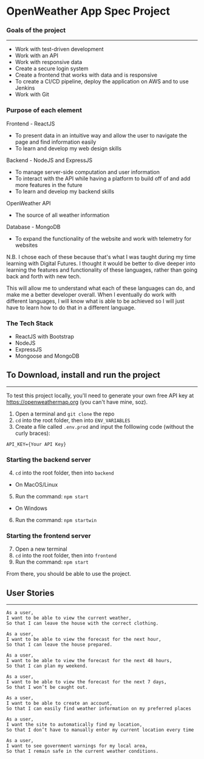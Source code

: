 # OpenWeather App Spec Project

### Goals of the project
----
* Work with test-driven development
* Work with an API
* Work with responsive data
* Create a secure login system
* Create a frontend that works with data and is responsive
* To create a CI/CD pipeline, deploy the application on AWS and to use Jenkins
* Work with Git

### Purpose of each element

Frontend - ReactJS
* To present data in an intuitive way and allow the user to navigate the page and find information easily
* To learn and develop my web design skills

Backend - NodeJS and ExpressJS
* To manage server-side computation and user information
* To interact with the API while having a platform to build off of and add more features in the future
* To learn and develop my backend skills

OpenWeather API
* The source of all weather information

Database - MongoDB
* To expand the functionality of the website and work with telemetry for websites


N.B. I chose each of these because that's what I was taught during my time learning with Digital Futures. I thought it would be better to dive deeper into learning the features and functionality of these languages, rather than going back and forth with new tech. 

This will allow me to understand what each of these languages can do, and make me a better developer overall. When I eventually do work with different languages, I will know what is able to be achieved so I will just have to learn how to do that in a different language.


### The Tech Stack

* ReactJS with Bootstrap
* NodeJS
* ExpressJS
* Mongoose and MongoDB

## To Download, install and run the project
---
To test this project locally, you'll need to generate your own free API key at https://openweathermap.org (you can't have mine, soz).

1. Open a terminal and `git clone` the repo
2. `cd` into the root folder, then into `ENV_VARIABLES`
3. Create a file called `.env.prod` and input the folllowing code (without the curly braces):
```
API_KEY={Your API Key}
```
### Starting the backend server
4. `cd` into the root folder, then into `backend`
* On MacOS/Linux
5. Run the command: `npm start`
* On Windows
6. Run the command: `npm startwin`

### Starting the frontend server
7. Open a new terminal
8. `cd` into the root folder, then into `frontend`
9. Run the command: `npm start`

From there, you should be able to use the project.

## User Stories
---
```
As a user,
I want to be able to view the current weather,
So that I can leave the house with the correct clothing.

As a user,
I want to be able to view the forecast for the next hour, 
So that I can leave the house prepared.

As a user,
I want to be able to view the forecast for the next 48 hours,
So that I can plan my weekend.

As a user,
I want to be able to view the forecast for the next 7 days,
So that I won’t be caught out.

As a user,
I want to be able to create an account,
So that I can easily find weather information on my preferred places

As a user, 
I want the site to automatically find my location,
So that I don’t have to manually enter my current location every time

As a user,
I want to see government warnings for my local area,
So that I remain safe in the current weather conditions.
```


